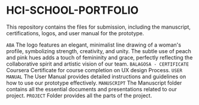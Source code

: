 # HCI-SCHOOL-PORTFOLIO
This repository contains the files for submission, including the manuscript, certifications, logos, and user manual for the prototype.

`ABA` The logo features an elegant, minimalist line drawing of a woman's profile, symbolizing strength, creativity, and unity. The subtle use of peach and pink hues adds a touch of femininity and grace, perfectly reflecting the collaborative spirit and artistic vision of our team. 
`BALAGOSA - CERTIFICATE` Coursera Certificate for course completion on UX design Process.
`USER MANUAL` The User Manual provides detailed instructions and guidelines on how to use our prototype effectively.
`MANUSCRIPT` The Manuscript folder contains all the essential documents and presentations related to our project. `PROJECT` Folder provides all the parts of the project.

